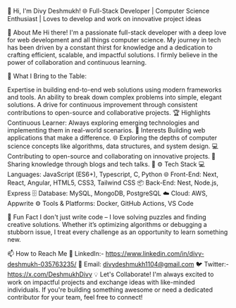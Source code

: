 👋 Hi, I'm Divy Deshmukh!
🌐 Full-Stack Developer | Computer Science Enthusiast | Loves to develop and work on innovative project ideas

🚀 About Me
Hi there! I'm a passionate full-stack developer with a deep love for web development and all things computer science. My journey in tech has been driven by a constant thirst for knowledge and a dedication to crafting efficient, scalable, and impactful solutions. I firmly believe in the power of collaboration and continuous learning.

🔧 What I Bring to the Table:

Expertise in building end-to-end web solutions using modern frameworks and tools.
An ability to break down complex problems into simple, elegant solutions.
A drive for continuous improvement through consistent contributions to open-source and collaborative projects.
🏆 Highlights
Continuous Learner: Always exploring emerging technologies and implementing them in real-world scenarios.
🌟 Interests
Building web applications that make a difference. 🌐
Exploring the depths of computer science concepts like algorithms, data structures, and system design. 💻
Contributing to open-source and collaborating on innovative projects. 🤝
Sharing knowledge through blogs and tech talks. 📝
⚙️ Tech Stack
💻 Languages: JavaScript (ES6+), Typescript, C, Python
🌐 Front-End: Next, React, Angular, HTML5, CSS3, Tailwind CSS
📦 Back-End: Nest, Node.js, Express
🗄️ Database: MySQL, MongoDB, PostgreSQL
☁️ Cloud: AWS, Appwrite
⚙️ Tools & Platforms: Docker, GitHub Actions, VS Code

🌟 Fun Fact
I don't just write code – I love solving puzzles and finding creative solutions. Whether it’s optimizing algorithms or debugging a stubborn issue, I treat every challenge as an opportunity to learn something new.

📫 How to Reach Me
💼 LinkedIn:- https://www.linkedin.com/in/divy-deshmukh-035763235/
📧 Email: divydeshmukh1104@gmail.com
🐦 Twitter:- https://x.com/DeshmukhDivy
💡 Let's Collaborate!
I'm always excited to work on impactful projects and exchange ideas with like-minded individuals. If you're building something awesome or need a dedicated contributor for your team, feel free to connect!
